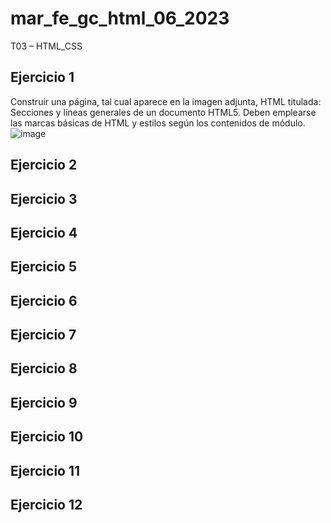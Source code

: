 # mar_fe_gc_html_06_2023
T03 – HTML_CSS

## Ejercicio 1
Construir una página, tal cual aparece en la imagen adjunta, HTML titulada: Secciones y líneas generales de un documento HTML5. Deben emplearse las marcas básicas de HTML y estilos según los contenidos de módulo.
![image](https://github.com/GCMrybakin/mar_fe_gc_html_06_2023/assets/135844963/ce5cec4e-86a8-4a10-9f55-a2270192f605)
## Ejercicio 2

## Ejercicio 3

## Ejercicio 4

## Ejercicio 5

## Ejercicio 6

## Ejercicio 7

## Ejercicio 8

## Ejercicio 9

## Ejercicio 10

## Ejercicio 11

## Ejercicio 12


